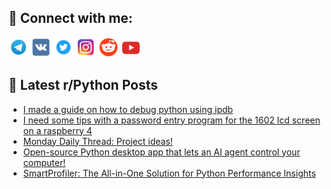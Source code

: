 ## 🔎 Connect with me:
[<img src="https://github.com/bullbesh/bullbesh/blob/main/images/Telegram.png" width="32" height="32" />](https://t.me/bullbesh)
[<img src="https://github.com/bullbesh/bullbesh/blob/main/images/VK.png" width="32" height="32" />](https://vk.com/bullbesh)
[<img src="https://github.com/bullbesh/bullbesh/blob/main/images/Twitter.png" width="32" height="32" />](https://twitter.com/bullbesh1)
[<img src="https://github.com/bullbesh/bullbesh/blob/main/images/Instagram.png" width="32" height="32" />](https://www.instagram.com/bullbesh)
[<img src="https://github.com/bullbesh/bullbesh/blob/main/images/Reddit.png" width="32" height="32" />](https://www.reddit.com/user/bullbesh)
[<img src="https://github.com/bullbesh/bullbesh/blob/main/images/YouTube.png" width="32" height="32" />](https://www.youtube.com/channel/UCtfjRs6uzgq5mfm8S06WTcg)

## 📕 Latest r/Python Posts
<!-- BLOG-POST-LIST:START -->
- [I made a guide on how to debug python using ipdb](https://www.reddit.com/r/Python/comments/1gdwo2h/i_made_a_guide_on_how_to_debug_python_using_ipdb/)
- [I need some tips with a password entry program for the 1602 lcd screen on a raspberry 4](https://www.reddit.com/r/Python/comments/1gdqbty/i_need_some_tips_with_a_password_entry_program/)
- [Monday Daily Thread: Project ideas!](https://www.reddit.com/r/Python/comments/1gdoyr5/monday_daily_thread_project_ideas/)
- [Open-source Python desktop app that lets an AI agent control your computer!](https://www.reddit.com/r/Python/comments/1gdkhcb/opensource_python_desktop_app_that_lets_an_ai/)
- [SmartProfiler: The All-in-One Solution for Python Performance Insights](https://www.reddit.com/r/Python/comments/1gdjz16/smartprofiler_the_allinone_solution_for_python/)
<!-- BLOG-POST-LIST:END -->
